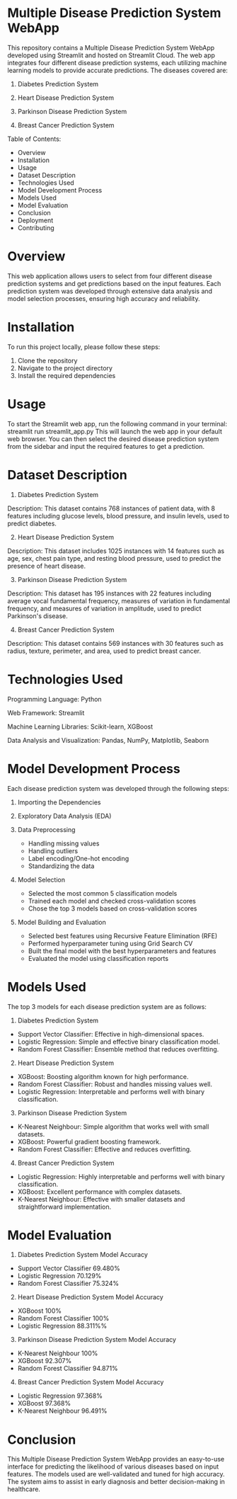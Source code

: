 # Multiple Disease Prediction System WebApp
This repository contains a Multiple Disease Prediction System WebApp developed using Streamlit and hosted on Streamlit Cloud. The web app integrates four different disease prediction systems, each utilizing machine learning models to provide accurate predictions. The diseases covered are:


1. Diabetes Prediction System

2. Heart Disease Prediction System

3. Parkinson Disease Prediction System

4. Breast Cancer Prediction System


Table of Contents:

* Overview
* Installation
* Usage
* Dataset Description
* Technologies Used
* Model Development Process
* Models Used
* Model Evaluation
* Conclusion
* Deployment
* Contributing

# Overview
This web application allows users to select from four different disease prediction systems and get predictions based on the input features. Each prediction system was developed through extensive data analysis and model selection processes, ensuring high accuracy and reliability.

# Installation
To run this project locally, please follow these steps:
1. Clone the repository
2. Navigate to the project directory
3. Install the required dependencies


# Usage
To start the Streamlit web app, run the following command in your terminal: streamlit run streamlit_app.py
This will launch the web app in your default web browser. You can then select the desired disease prediction system from the sidebar and input the required features to get a prediction.

# Dataset Description
1. Diabetes Prediction System

Description: This dataset contains 768 instances of patient data, with 8 features including glucose levels, blood pressure, and insulin levels, used to predict diabetes.

2. Heart Disease Prediction System

Description: This dataset includes 1025 instances with 14 features such as age, sex, chest pain type, and resting blood pressure, used to predict the presence of heart disease.

3. Parkinson Disease Prediction System

Description: This dataset has 195 instances with 22 features including average vocal fundamental frequency, measures of variation in fundamental frequency, and measures of variation in amplitude, used to predict Parkinson's disease.

4. Breast Cancer Prediction System

Description: This dataset contains 569 instances with 30 features such as radius, texture, perimeter, and area, used to predict breast cancer.


# Technologies Used
Programming Language: Python

Web Framework: Streamlit

Machine Learning Libraries: Scikit-learn, XGBoost

Data Analysis and Visualization: Pandas, NumPy, Matplotlib, Seaborn


# Model Development Process
Each disease prediction system was developed through the following steps:

1. Importing the Dependencies

2. Exploratory Data Analysis (EDA)

3. Data Preprocessing
   * Handling missing values
   * Handling outliers
   * Label encoding/One-hot encoding
   * Standardizing the data

4. Model Selection
   * Selected the most common 5 classification models
   * Trained each model and checked cross-validation scores
   * Chose the top 3 models based on cross-validation scores

5. Model Building and Evaluation
   * Selected best features using Recursive Feature Elimination (RFE)
   * Performed hyperparameter tuning using Grid Search CV
   * Built the final model with the best hyperparameters and features
   * Evaluated the model using classification reports


# Models Used
The top 3 models for each disease prediction system are as follows:

1. Diabetes Prediction System
- Support Vector Classifier: Effective in high-dimensional spaces.
- Logistic Regression: Simple and effective binary classification model.
- Random Forest Classifier: Ensemble method that reduces overfitting.

2. Heart Disease Prediction System
- XGBoost: Boosting algorithm known for high performance.
- Random Forest Classifier: Robust and handles missing values well.
- Logistic Regression: Interpretable and performs well with binary classification.

3. Parkinson Disease Prediction System
- K-Nearest Neighbour: Simple algorithm that works well with small datasets.
- XGBoost: Powerful gradient boosting framework.
- Random Forest Classifier: Effective and reduces overfitting.

4. Breast Cancer Prediction System
- Logistic Regression: Highly interpretable and performs well with binary classification.
- XGBoost: Excellent performance with complex datasets.
- K-Nearest Neighbour: Effective with smaller datasets and straightforward implementation.


# Model Evaluation

1. Diabetes Prediction System
Model	Accuracy
- Support Vector Classifier	69.480%
- Logistic Regression	70.129%
- Random Forest Classifier	75.324%

2. Heart Disease Prediction System
Model	Accuracy
- XGBoost	100%
- Random Forest Classifier	100%
- Logistic Regression	88.311%%

3. Parkinson Disease Prediction System
Model	Accuracy
- K-Nearest Neighbour	100%
- XGBoost	92.307%
- Random Forest Classifier	94.871%

4. Breast Cancer Prediction System
Model	Accuracy
- Logistic Regression	97.368%
- XGBoost	97.368%
- K-Nearest Neighbour	96.491%

# Conclusion
This Multiple Disease Prediction System WebApp provides an easy-to-use interface for predicting the likelihood of various diseases based on input features. The models used are well-validated and tuned for high accuracy. The system aims to assist in early diagnosis and better decision-making in healthcare.


 
 
